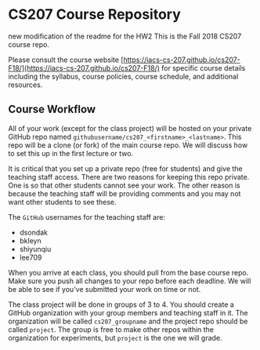 ﻿# CS207 Course Repository
new modification of the readme for the HW2
This is the Fall 2018 CS207 course repo.

Please consult the course website [https://iacs-cs-207.github.io/cs207-F18/](https://iacs-cs-207.github.io/cs207-F18/) for specific course details
including the syllabus, course policies, course schedule, and additional resources.

## Course Workflow

All of your work (except for the class project) will be hosted on your private GitHub repo named `githubusername/cs207_<firstname>_<lastname>`. This
repo will be a clone (or fork) of the main course repo. We will discuss how to set this up in the first lecture or two.

It is critical that you set up a private repo (free for students) and give the teaching staff access. There are two reasons for keeping this repo
private. One is so that other students cannot see your work. The other reason is because the teaching staff will be providing comments and you may not
want other students to see these.

The `GitHub` usernames for the teaching staff are:
* dsondak
* bkleyn
* shiyunqiu
* lee709

When you arrive at each class, you should pull from the base course repo. Make sure you push all changes to your repo before each deadline. We
will be able to see if you’ve submitted your work on time or not.

The class project will be done in groups of 3 to 4. You should create a GitHub organization with your group members and teaching staff in it. The
organization will be called `cs207_groupname` and the project repo should be called `project`. The group is free to make other repos within the
organization for experiments, but `project` is the one we will grade.

<!--### Contents:
**homeworks** --- Directory for homework assignments

**lectures** --- Directory for lectures

**project** --- Directory for project files
-->
